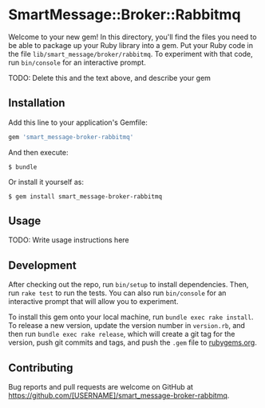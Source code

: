 # SmartMessage::Broker::Rabbitmq

Welcome to your new gem! In this directory, you'll find the files you need to be able to package up your Ruby library into a gem. Put your Ruby code in the file `lib/smart_message/broker/rabbitmq`. To experiment with that code, run `bin/console` for an interactive prompt.

TODO: Delete this and the text above, and describe your gem

## Installation

Add this line to your application's Gemfile:

```ruby
gem 'smart_message-broker-rabbitmq'
```

And then execute:

    $ bundle

Or install it yourself as:

    $ gem install smart_message-broker-rabbitmq

## Usage

TODO: Write usage instructions here

## Development

After checking out the repo, run `bin/setup` to install dependencies. Then, run `rake test` to run the tests. You can also run `bin/console` for an interactive prompt that will allow you to experiment.

To install this gem onto your local machine, run `bundle exec rake install`. To release a new version, update the version number in `version.rb`, and then run `bundle exec rake release`, which will create a git tag for the version, push git commits and tags, and push the `.gem` file to [rubygems.org](https://rubygems.org).

## Contributing

Bug reports and pull requests are welcome on GitHub at https://github.com/[USERNAME]/smart_message-broker-rabbitmq.
